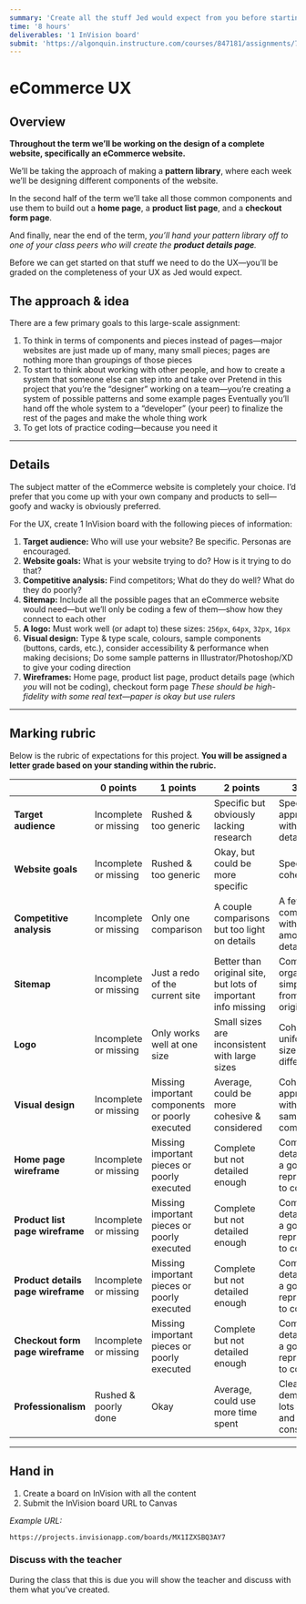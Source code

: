 ```yaml
---
summary: 'Create all the stuff Jed would expect from you before starting to write any code.'
time: '8 hours'
deliverables: '1 InVision board'
submit: 'https://algonquin.instructure.com/courses/847181/assignments/7464325'
---
```


# eCommerce UX

## Overview

**Throughout the term we’ll be working on the design of a complete website, specifically an eCommerce website.**

We’ll be taking the approach of making a **pattern library**, where each week we’ll be designing different components of the website.

In the second half of the term we’ll take all those common components and use them to build out a **home page**, a **product list page**, and a **checkout form page**.

And finally, near the end of the term, *you’ll hand your pattern library off to one of your class peers who will create the **product details page**.*

Before we can get started on that stuff we need to do the UX—you’ll be graded on the completeness of your UX as Jed would expect.

## The approach & idea

There are a few primary goals to this large-scale assignment:

1. To think in terms of components and pieces instead of pages—major websites are just made up of many, many small pieces; pages are nothing more than groupings of those pieces
2. To start to think about working with other people, and how to create a system that someone else can step into and take over
  Pretend in this project that you’re the “designer” working on a team—you’re creating a system of possible patterns and some example pages
  Eventually you’ll hand off the whole system to a “developer” (your peer) to finalize the rest of the pages and make the whole thing work
3. To get lots of practice coding—because you need it

---

## Details

The subject matter of the eCommerce website is completely your choice. I’d prefer that you come up with your own company and products to sell—goofy and wacky is obviously preferred.

For the UX, create 1 InVision board with the following pieces of information:

1. **Target audience:** Who will use your website? Be specific. Personas are encouraged.
2. **Website goals:** What is your website trying to do? How is it trying to do that?
3. **Competitive analysis:** Find competitors; What do they do well? What do they do poorly?
4. **Sitemap:** Include all the possible pages that an eCommerce website would need—but we’ll only be coding a few of them—show how they connect to each other
5. **A logo:** Must work well (or adapt to) these sizes: `256px`, `64px`, `32px`, `16px`
6. **Visual design:** Type & type scale, colours, sample components (buttons, cards, etc.), consider accessibility & performance when making decisions; Do some sample patterns in Illustrator/Photoshop/XD to give your coding direction
7. **Wireframes:** Home page, product list page, product details page (which *you* will not be coding), checkout form page
  *These should be high-fidelity with some real text—paper is okay but use rulers*

---

## Marking rubric

Below is the rubric of expectations for this project. **You will be assigned a letter grade based on your standing within the rubric.**

| | 0 points | 1 points | 2 points | 3 points |
| --- | --- | --- | --- | --- |
| **Target audience** | Incomplete or missing | Rushed & too generic | Specific but obviously lacking research | Specific and appropriate, with good details |
| **Website goals** | Incomplete or missing | Rushed & too generic | Okay, but could be more specific | Specific and cohesive |
| **Competitive analysis** | Incomplete or missing | Only one comparison | A couple comparisons but too light on details | A few good comparisons with a goodly amount of details |
| **Sitemap** | Incomplete or missing | Just a redo of the current site | Better than original site, but lots of important info missing | Complete, organized and simplified from the original site |
| **Logo** | Incomplete or missing | Only works well at one size | Small sizes are inconsistent with large sizes | Cohesive & uniform for all sizes, even if different |
| **Visual design** | Incomplete or missing | Missing important components or poorly executed | Average, could be more cohesive & considered | Cohesive & appropriate with a good sample of components |
| **Home page wireframe** | Incomplete or missing | Missing important pieces or poorly executed | Complete but not detailed enough | Complete, detailed, and a good representation to code from |
| **Product list page wireframe** | Incomplete or missing | Missing important pieces or poorly executed | Complete but not detailed enough | Complete, detailed, and a good representation to code from |
| **Product details page wireframe** | Incomplete or missing | Missing important pieces or poorly executed | Complete but not detailed enough | Complete, detailed, and a good representation to code from |
| **Checkout form page wireframe** | Incomplete or missing | Missing important pieces or poorly executed | Complete but not detailed enough | Complete, detailed, and a good representation to code from |
| **Professionalism** | Rushed & poorly done | Okay | Average, could use more time spent | Clearly demonstrated lots of effort and consideration |

---

## Hand in

1. Create a board on InVision with all the content
2. Submit the InVision board URL to Canvas

*Example URL:*

```
https://projects.invisionapp.com/boards/MX1IZXSBQ3AY7
```

### Discuss with the teacher

During the class that this is due you will show the teacher and discuss with them what you’ve created.

